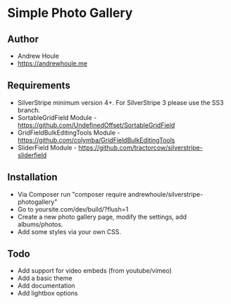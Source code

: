 Simple Photo Gallery
====================

## Author
* Andrew Houle
* https://andrewhoule.me

## Requirements
* SilverStripe minimum version 4+. For SilverStripe 3 please use the SS3 branch.
* SortableGridField Module - https://github.com/UndefinedOffset/SortableGridField
* GridFieldBulkEditingTools Module - https://github.com/colymba/GridFieldBulkEditingTools
* SliderField Module - https://github.com/tractorcow/silverstripe-sliderfield

## Installation
* Via Composer run "composer require andrewhoule/silverstripe-photogallery"
* Go to yoursite.com/dev/build/?flush=1
* Create a new photo gallery page, modify the settings, add albums/photos.
* Add some styles via your own CSS.

## Todo
* Add support for video embeds (from youtube/vimeo)
* Add a basic theme
* Add documentation
* Add lightbox options


